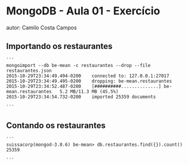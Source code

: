 # MongoDB - Aula 01 - Exercício
autor: Camilo Costa Campos

## Importando os restaurantes

    ```
    mongoimport --db be-mean -c restaurantes --drop --file restaurantes.json
    2015-10-29T23:34:49.494-0200    connected to: 127.0.0.1:27017
    2015-10-29T23:34:49.495-0200    dropping: be-mean.restaurantes
    2015-10-29T23:34:52.487-0200    [##########..............] be-mean.restaurantes   5.2 MB/11.3 MB (45.5%)
    2015-10-29T23:34:54.732-0200    imported 25359 documents

    ```

## Contando os restaurantes

    ```
    suissacorp(mongod-3.0.6) be-mean> db.restaurantes.find({}).count()
    25359

    ```
